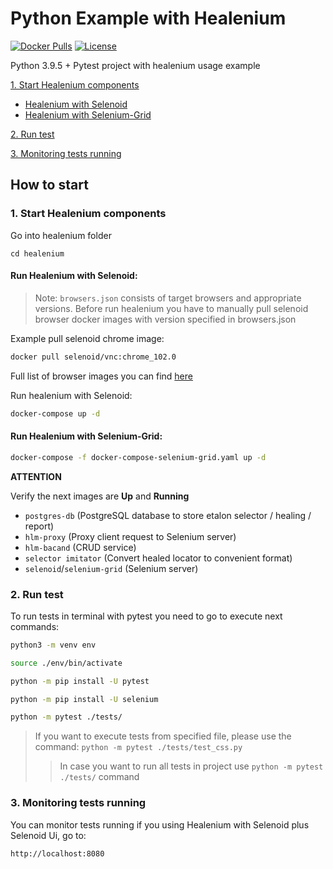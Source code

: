 # Python Example with Healenium

[![Docker Pulls](https://img.shields.io/docker/pulls/healenium/hlm-backend.svg?maxAge=25920)](https://hub.docker.com/u/healenium)
[![License](https://img.shields.io/badge/license-Apache-brightgreen.svg)](https://www.apache.org/licenses/LICENSE-2.0)

Python 3.9.5 + Pytest project with healenium usage example 

[1. Start Healenium components](#1-start-healenium-components)
* [Healenium with Selenoid](#run-healenium-with-selenoid)
* [Healenium with Selenium-Grid](#run-healenium-with-selenium-grid)

[2. Run test](#2-run-test)

[3. Monitoring tests running](#3-monitoring-tests-running)

## How to start

### 1. Start Healenium components

Go into healenium folder

```cd healenium``` 

#### Run Healenium with Selenoid:

> Note: `browsers.json` consists of target browsers and appropriate versions.
> Before run healenium you have to manually pull selenoid browser docker images with version specified in browsers.json

Example pull selenoid chrome image:
```sh
docker pull selenoid/vnc:chrome_102.0
```
Full list of browser images you can find [here](https://hub.docker.com/u/selenoid)

Run healenium with Selenoid:
```sh
docker-compose up -d
```

#### Run Healenium with Selenium-Grid:
```sh
docker-compose -f docker-compose-selenium-grid.yaml up -d
```

<b>ATTENTION</b>

Verify the next images are <b>Up</b> and <b>Running</b>
- `postgres-db` (PostgreSQL database to store etalon selector / healing / report)
- `hlm-proxy` (Proxy client request to Selenium server)
- `hlm-bacand` (CRUD service)
- `selector imitator` (Convert healed locator to convenient format)
- `selenoid`/`selenium-grid` (Selenium server)

### 2. Run test
To run tests in terminal with pytest you need to go to execute next commands:

```sh
python3 -m venv env
```

```sh
source ./env/bin/activate
```

```sh
python -m pip install -U pytest
```

```sh
python -m pip install -U selenium
```

```sh
python -m pytest ./tests/
```

> If you want to execute tests from specified file, please use the command: ```python -m pytest ./tests/test_css.py```
>> In case you want to run all tests in project use ```python -m pytest ./tests/``` command

### 3. Monitoring tests running
You can monitor tests running if you using Healenium with Selenoid plus Selenoid Ui, go to:</br>
```sh
http://localhost:8080
```
